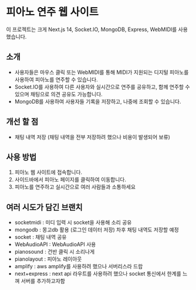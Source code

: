 # 피아노 연주 웹 사이트

이 프로젝트는 크게 Next.js 14, Socket.IO, MongoDB, Express, WebMIDI를 사용했습니다.

## 소개

- 사용자들은 마우스 클릭 또는 WebMIDI를 통해 MIDI가 지원되는 디지털 피아노를 사용하여 피아노를 연주할 수 있습니다.
- Socket.IO를 사용하여 다른 사용자와 실시간으로 연주를 공유하고, 함께 연주할 수 있으며 채팅으로 의견 공유도 가능합니다.
- MongoDB를 사용하여 사용자들 기록을 저장하고, 나중에 조회할 수 있습니다.

## 개선 할 점

- 채팅 내역 저장 (채팅 내역을 전부 저장하려 했으나 비용이 발생되어 보류) 

## 사용 방법

1. 피아노 웹 사이트에 접속합니다.
2. 사이드바에서 피아노 페이지를 클릭하여 이동합니다.
3. 피아노를 연주하고 실시간으로 여러 사람들과 소통하세요

## 여러 시도가 담긴 브랜치

- socketmidi : 미디 입력 시 socket을 사용해 소리 공유
- mongodb : 몽고db 활용 (로그인 데이터 저장) 차후 채팅 내역도 저장할 예정
- socket : 채팅 내역 공유
- WebAudioAPI : WebAudioAPI 사용
- pianosound : 건반 클릭 시 소리나게
- pianolayout : 피아노 레이아웃
- amplify : aws amplify를 사용하려 했으나 서버리스라 드랍
- next+express : next api 라우트를 사용하려 했으나 socket 통신에서 한계를 느껴 서버를 추가하고자함
